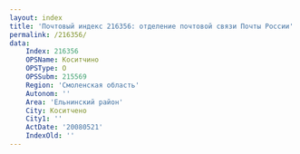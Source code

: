 ```yaml
---
layout: index
title: 'Почтовый индекс 216356: отделение почтовой связи Почты России'
permalink: /216356/
data:
    Index: 216356
    OPSName: Коситчино
    OPSType: О
    OPSSubm: 215569
    Region: 'Смоленская область'
    Autonom: ''
    Area: 'Ельнинский район'
    City: Коситчено
    City1: ''
    ActDate: '20080521'
    IndexOld: ''
---
```

